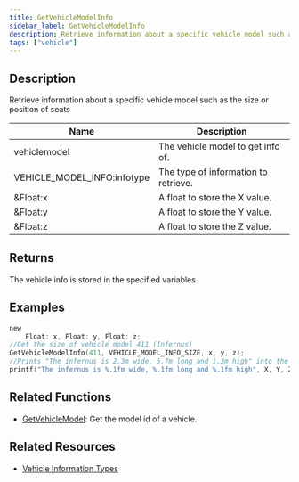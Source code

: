 ```yaml
---
title: GetVehicleModelInfo
sidebar_label: GetVehicleModelInfo
description: Retrieve information about a specific vehicle model such as the size or position of seats.
tags: ["vehicle"]
---
```


## Description

Retrieve information about a specific vehicle model such as the size or position of seats

| Name                        | Description                                                                  |
| --------------------------- | ---------------------------------------------------------------------------- |
| vehiclemodel                | The vehicle model to get info of.                                            |
| VEHICLE_MODEL_INFO:infotype | The [type of information](../resources/vehicleinformationtypes) to retrieve. |
| &Float:x                    | A float to store the X value.                                                |
| &Float:y                    | A float to store the Y value.                                                |
| &Float:z                    | A float to store the Z value.                                                |

## Returns

The vehicle info is stored in the specified variables.

## Examples

```c
new
	Float: x, Float: y, Float: z;
//Get the size of vehicle model 411 (Infernus)
GetVehicleModelInfo(411, VEHICLE_MODEL_INFO_SIZE, x, y, z);
//Prints "The infernus is 2.3m wide, 5.7m long and 1.3m high" into the console
printf("The infernus is %.1fm wide, %.1fm long and %.1fm high", X, Y, Z);
```

## Related Functions

- [GetVehicleModel](GetVehicleModel): Get the model id of a vehicle.

## Related Resources

- [Vehicle Information Types](../resources/vehicleinformationtypes)

